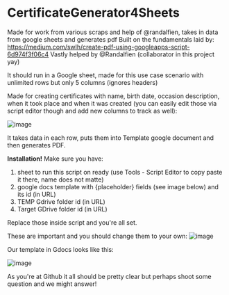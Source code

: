 # CertificateGenerator4Sheets
Made for work from various scraps and help of @randalfien, takes in data from google sheets and generates pdf
Built on the fundamentals laid by: https://medium.com/swlh/create-pdf-using-googleapps-script-6d974f3f06c4
Vastly helped by @Randalfien (collaborator in this project yay)

It should run in a Google sheet, made for this use case scenario with unlimited rows but only 5 columns (ignores headers)

Made for creating certificates with name, birth date, occasion description, when it took place and when it was created (you can easily edit those via script editor though and add new columns to track as well):

![image](https://user-images.githubusercontent.com/26422126/117192882-832e5d00-ade2-11eb-9d53-10cde59f6e14.png)

It takes data in each row, puts them into Template google document and then generates PDF.

**Installation!**
Make sure you have:
1. sheet to run this script on ready (use Tools - Script Editor to copy paste it there, name does not matte)
2. google docs template with {placeholder} fields (see image below) and its id (in URL)
3. TEMP Gdrive folder id (in URL)
4. Target GDrive folder id (in URL)

Replace those inside script and you're all set.

These are important and you should change them to your own:
![image](https://user-images.githubusercontent.com/26422126/117193654-6ba3a400-ade3-11eb-9b5f-3fb052de2c9b.png)


Our template in Gdocs looks like this:

![image](https://user-images.githubusercontent.com/26422126/117193445-28493580-ade3-11eb-8913-513cd0505b63.png)

As you're at Github it all should be pretty clear but perhaps shoot some question and we might answer! 
